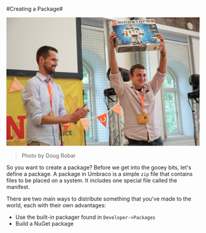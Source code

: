 #Creating a Package#

![7406997008_836c445ff9_o.jpg](assets/7406997008_836c445ff9_o.jpg)
>Photo by Doug Robar

So you want to create a package? Before we get into the gooey bits, let's define a package.  A package in Umbraco is a simple `zip` file that contains files to be placed on a system. It includes one special file called the manifest.

There are two main ways to distribute something that you've made to the world, each with their own advantages:

* Use the built-in packager found in `Developer->Packages`
* Build a NuGet package